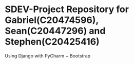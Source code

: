 # SDEV-Project Repository for Gabriel(C20474596), Sean(C20447296) and Stephen(C20425416)
Using Django with PyCharm + Bootstrap 
